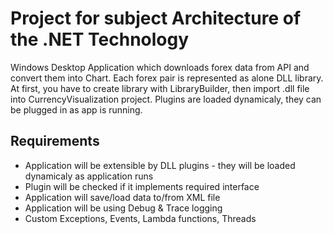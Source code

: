 # Project for subject Architecture of the .NET Technology  

Windows Desktop Application which downloads forex data from API and convert them into Chart. Each forex pair is represented as alone DLL library. At first, you have to create library with LibraryBuilder, then import .dll file into CurrencyVisualization project. Plugins are loaded dynamicaly, they can be plugged in as app is running.

## Requirements
- Application will be extensible by DLL plugins - they will be loaded dynamicaly as application runs
- Plugin will be checked if it implements required interface
- Application will save/load data to/from XML file
- Application will be using Debug & Trace logging
- Custom Exceptions, Events, Lambda functions, Threads
